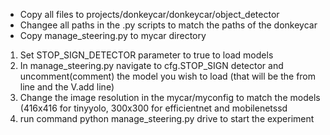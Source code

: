 - Copy all files to projects/donkeycar/donkeycar/object_detector
- Changee all paths in the .py scripts to match the paths of the donkeycar
- Copy manage_steering.py to mycar directory

1. Set STOP_SIGN_DETECTOR parameter to true to load models
2. In manage_steering.py navigate to cfg.STOP_SIGN detector and uncomment(comment) the model you wish to load (that will be the from line and the V.add line)
3. Change the image resolution in the mycar/myconfig to match the models (416x416 for tinyyolo, 300x300 for efficientnet and mobilenetssd
3. run command python manage_steering.py drive to start the experiment
